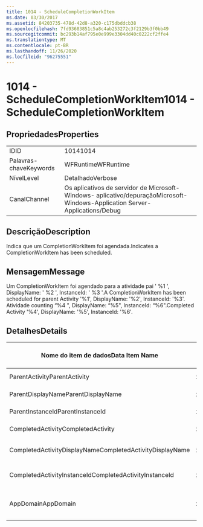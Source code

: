 ```yaml
---
title: 1014 - ScheduleCompletionWorkItem
ms.date: 03/30/2017
ms.assetid: 84203735-478d-42d8-a320-c175dbddcb38
ms.openlocfilehash: 7fd93683851c5a8c4ab253272c3f2129b3f0bb49
ms.sourcegitcommit: bc293b14af795e0e999e3304dd40c0222cf2ffe4
ms.translationtype: MT
ms.contentlocale: pt-BR
ms.lasthandoff: 11/26/2020
ms.locfileid: "96275551"
---
```

# <a name="1014---schedulecompletionworkitem"></a><span data-ttu-id="8f34e-102">1014 - ScheduleCompletionWorkItem</span><span class="sxs-lookup"><span data-stu-id="8f34e-102">1014 - ScheduleCompletionWorkItem</span></span>

## <a name="properties"></a><span data-ttu-id="8f34e-103">Propriedades</span><span class="sxs-lookup"><span data-stu-id="8f34e-103">Properties</span></span>  
  
|||  
|-|-|  
|<span data-ttu-id="8f34e-104">ID</span><span class="sxs-lookup"><span data-stu-id="8f34e-104">ID</span></span>|<span data-ttu-id="8f34e-105">1014</span><span class="sxs-lookup"><span data-stu-id="8f34e-105">1014</span></span>|  
|<span data-ttu-id="8f34e-106">Palavras-chave</span><span class="sxs-lookup"><span data-stu-id="8f34e-106">Keywords</span></span>|<span data-ttu-id="8f34e-107">WFRuntime</span><span class="sxs-lookup"><span data-stu-id="8f34e-107">WFRuntime</span></span>|  
|<span data-ttu-id="8f34e-108">Nível</span><span class="sxs-lookup"><span data-stu-id="8f34e-108">Level</span></span>|<span data-ttu-id="8f34e-109">Detalhado</span><span class="sxs-lookup"><span data-stu-id="8f34e-109">Verbose</span></span>|  
|<span data-ttu-id="8f34e-110">Canal</span><span class="sxs-lookup"><span data-stu-id="8f34e-110">Channel</span></span>|<span data-ttu-id="8f34e-111">Os aplicativos de servidor de Microsoft-Windows- aplicativo/depuração</span><span class="sxs-lookup"><span data-stu-id="8f34e-111">Microsoft-Windows-Application Server-Applications/Debug</span></span>|  
  
## <a name="description"></a><span data-ttu-id="8f34e-112">Descrição</span><span class="sxs-lookup"><span data-stu-id="8f34e-112">Description</span></span>  

 <span data-ttu-id="8f34e-113">Indica que um CompletionWorkItem foi agendada.</span><span class="sxs-lookup"><span data-stu-id="8f34e-113">Indicates a CompletionWorkItem has been scheduled.</span></span>  
  
## <a name="message"></a><span data-ttu-id="8f34e-114">Mensagem</span><span class="sxs-lookup"><span data-stu-id="8f34e-114">Message</span></span>  

 <span data-ttu-id="8f34e-115">Um CompletionWorkItem foi agendado para a atividade pai ' %1 ', DisplayName: ' %2 ', InstanceId: ' %3 '.</span><span class="sxs-lookup"><span data-stu-id="8f34e-115">A CompletionWorkItem has been scheduled for parent Activity '%1', DisplayName: '%2', InstanceId: '%3'.</span></span>  <span data-ttu-id="8f34e-116">Atividade counting “%4 ", DisplayName: “%5", InstanceId: “%6".</span><span class="sxs-lookup"><span data-stu-id="8f34e-116">Completed Activity '%4', DisplayName: '%5', InstanceId: '%6'.</span></span>  
  
## <a name="details"></a><span data-ttu-id="8f34e-117">Detalhes</span><span class="sxs-lookup"><span data-stu-id="8f34e-117">Details</span></span>  
  
|<span data-ttu-id="8f34e-118">Nome do item de dados</span><span class="sxs-lookup"><span data-stu-id="8f34e-118">Data Item Name</span></span>|<span data-ttu-id="8f34e-119">Tipo de item de dados</span><span class="sxs-lookup"><span data-stu-id="8f34e-119">Data Item Type</span></span>|<span data-ttu-id="8f34e-120">Descrição</span><span class="sxs-lookup"><span data-stu-id="8f34e-120">Description</span></span>|  
|--------------------|--------------------|-----------------|  
|<span data-ttu-id="8f34e-121">ParentActivity</span><span class="sxs-lookup"><span data-stu-id="8f34e-121">ParentActivity</span></span>|<span data-ttu-id="8f34e-122">xs:string</span><span class="sxs-lookup"><span data-stu-id="8f34e-122">xs:string</span></span>|<span data-ttu-id="8f34e-123">O nome do tipo de atividade pai.</span><span class="sxs-lookup"><span data-stu-id="8f34e-123">The type name of the parent activity.</span></span>|  
|<span data-ttu-id="8f34e-124">ParentDisplayName</span><span class="sxs-lookup"><span data-stu-id="8f34e-124">ParentDisplayName</span></span>|<span data-ttu-id="8f34e-125">xs:string</span><span class="sxs-lookup"><span data-stu-id="8f34e-125">xs:string</span></span>|<span data-ttu-id="8f34e-126">O nome para exibição de atividade pai.</span><span class="sxs-lookup"><span data-stu-id="8f34e-126">The display name of the parent activity.</span></span>|  
|<span data-ttu-id="8f34e-127">ParentInstanceId</span><span class="sxs-lookup"><span data-stu-id="8f34e-127">ParentInstanceId</span></span>|<span data-ttu-id="8f34e-128">xs:string</span><span class="sxs-lookup"><span data-stu-id="8f34e-128">xs:string</span></span>|<span data-ttu-id="8f34e-129">A identificação de instância de atividade pai.</span><span class="sxs-lookup"><span data-stu-id="8f34e-129">The instance id of the parent activity.</span></span>|  
|<span data-ttu-id="8f34e-130">CompletedActivity</span><span class="sxs-lookup"><span data-stu-id="8f34e-130">CompletedActivity</span></span>|<span data-ttu-id="8f34e-131">xs:string</span><span class="sxs-lookup"><span data-stu-id="8f34e-131">xs:string</span></span>|<span data-ttu-id="8f34e-132">O nome do tipo de atividade concluída.</span><span class="sxs-lookup"><span data-stu-id="8f34e-132">The type name of the completed activity.</span></span>|  
|<span data-ttu-id="8f34e-133">CompletedActivityDisplayName</span><span class="sxs-lookup"><span data-stu-id="8f34e-133">CompletedActivityDisplayName</span></span>|<span data-ttu-id="8f34e-134">xs:string</span><span class="sxs-lookup"><span data-stu-id="8f34e-134">xs:string</span></span>|<span data-ttu-id="8f34e-135">O nome para exibição de atividade concluída.</span><span class="sxs-lookup"><span data-stu-id="8f34e-135">The display name of the completed activity.</span></span>|  
|<span data-ttu-id="8f34e-136">CompletedActivityInstanceId</span><span class="sxs-lookup"><span data-stu-id="8f34e-136">CompletedActivityInstanceId</span></span>|<span data-ttu-id="8f34e-137">xs:string</span><span class="sxs-lookup"><span data-stu-id="8f34e-137">xs:string</span></span>|<span data-ttu-id="8f34e-138">A identificação de instância de atividade concluída.</span><span class="sxs-lookup"><span data-stu-id="8f34e-138">The instance id of the completed activity.</span></span>|  
|<span data-ttu-id="8f34e-139">AppDomain</span><span class="sxs-lookup"><span data-stu-id="8f34e-139">AppDomain</span></span>|<span data-ttu-id="8f34e-140">xs:string</span><span class="sxs-lookup"><span data-stu-id="8f34e-140">xs:string</span></span>|<span data-ttu-id="8f34e-141">A cadeia de caracteres retornada por AppDomain.CurrentDomain.FriendlyName.</span><span class="sxs-lookup"><span data-stu-id="8f34e-141">The string returned by AppDomain.CurrentDomain.FriendlyName.</span></span>|

